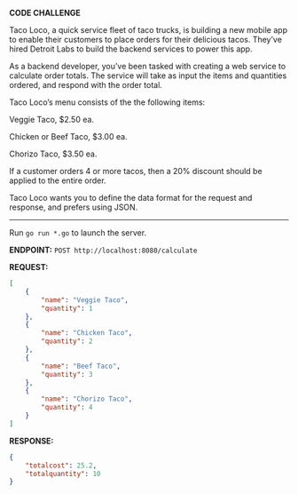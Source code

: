 __CODE CHALLENGE__

Taco Loco, a quick service fleet of taco trucks, is building a new mobile app to enable their customers to place orders for their delicious tacos. They’ve hired Detroit Labs to build the backend services to power this app.

As a backend developer, you’ve been tasked with creating a web service to calculate order totals. The service will take as input the items and quantities ordered, and respond with the order total.

Taco Loco’s menu consists of the the following items:

Veggie Taco, $2.50 ea.

Chicken or Beef Taco, $3.00 ea.

Chorizo Taco, $3.50 ea.

If a customer orders 4 or more tacos, then a 20% discount should be applied to the entire order.

Taco Loco wants you to define the data format for the request and response, and prefers using JSON.

---
Run `go run *.go` to launch the server.

__ENDPOINT:__
```POST http://localhost:8080/calculate```

__REQUEST:__
```json
[
    {
        "name": "Veggie Taco",
        "quantity": 1
    },
    {
        "name": "Chicken Taco",
        "quantity": 2
    },
    {
        "name": "Beef Taco",
        "quantity": 3
    },
    {
        "name": "Chorizo Taco",
        "quantity": 4
    }
]
```

__RESPONSE:__
```json
{
    "totalcost": 25.2,
    "totalquantity": 10
}
```